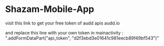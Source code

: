# Shazam-Mobile-App

visit this link to get your free token of audd apis  audd.io

and replace this line with your own token in mainactivity : ".addFormDataPart("api_token", "d2f3ebd3e01641c981eecb89f49bf543")"